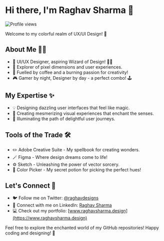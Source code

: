 # Hi there, I'm Raghav Sharma 👋

![Profile views](https://komarev.com/ghpvc/?username=yourusername&color=blueviolet)

Welcome to my colorful realm of UX/UI Design! 🎨

## About Me 🧑‍💻

- 🎨 UI/UX Designer, aspiring Wizard of Design! 🧙‍♂️
- 🌌 Explorer of pixel dimensions and user experiences.
- 🚀 Fuelled by coffee and a burning passion for creativity!
- 🎮 Gamer by night, Designer by day - a perfect combo! 🕹️

## My Expertise ✨

- 💡 Designing dazzling user interfaces that feel like magic.
- 🎨 Creating mesmerizing visual experiences that enchant the senses.
- 🌟 Illuminating the path of delightful user journeys.

## Tools of the Trade 🛠️

- ✏️ Adobe Creative Suite - My spellbook for creating wonders.
- 🪄 Figma - Where design dreams come to life!
- ⚙️ Sketch - Unleashing the power of vector sorcery.
- 🌈 Color Picker - My secret potion for picking the perfect hues!

## Let's Connect 🤝

- 🐦 Follow me on Twitter: [@raghavdesigns](https://twitter.com/raghavdesigns)
- 💼 Connect with me on LinkedIn: [Raghav Sharma](https://www.linkedin.com/in/raghav-sharma-ux/)
- 💻 Check out my portfolio: [www.raghavsharma.design](https://www.raghavsharma.design)

Feel free to explore the enchanted world of my GitHub repositories! Happy coding and designing! 🚀

